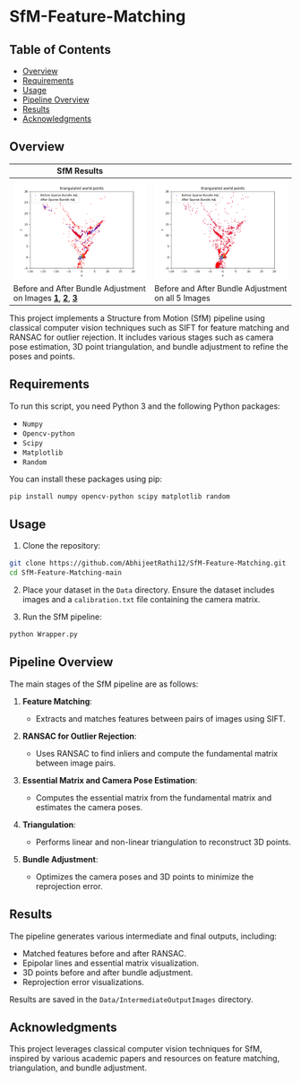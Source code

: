 # SfM-Feature-Matching

## Table of Contents

- [Overview](#overview)
- [Requirements](#requirements)
- [Usage](#usage)
- [Pipeline Overview](#pipeline-overview)
- [Results](#results)
- [Acknowledgments](#acknowledgments)

## Overview

| **SfM Results** |  |
|----------|----------|
| ![Alt1](Data/IntermediateOutputImages/Before_After_Bundle_1_3.png) | ![Alt2](Data/IntermediateOutputImages/Before_After_Bundle_All.png) |
| Before and After Bundle Adjustment on Images **[1](Data/1.png)**, **[2](Data/2.png)**, **[3](Data/3.png)**  | Before and After Bundle Adjustment on all 5 Images  |

This project implements a Structure from Motion (SfM) pipeline using classical computer vision techniques such as SIFT for feature matching and RANSAC for outlier rejection. It includes various stages such as camera pose estimation, 3D point triangulation, and bundle adjustment to refine the poses and points.

## Requirements

To run this script, you need Python 3 and the following Python packages:
- `Numpy`
- `Opencv-python`
- `Scipy`
- `Matplotlib`
- `Random`

You can install these packages using pip:

```bash
pip install numpy opencv-python scipy matplotlib random
```
## Usage
1. Clone the repository:

```bash
git clone https://github.com/AbhijeetRathi12/SfM-Feature-Matching.git
cd SfM-Feature-Matching-main
```

2. Place your dataset in the `Data` directory. Ensure the dataset includes images and a `calibration.txt` file containing the camera matrix.

3. Run the SfM pipeline:
 ```bash
python Wrapper.py
```

## Pipeline Overview

The main stages of the SfM pipeline are as follows:

1. **Feature Matching**:
    - Extracts and matches features between pairs of images using SIFT.

2. **RANSAC for Outlier Rejection**:
    - Uses RANSAC to find inliers and compute the fundamental matrix between image pairs.

3. **Essential Matrix and Camera Pose Estimation**:
    - Computes the essential matrix from the fundamental matrix and estimates the camera poses.

4. **Triangulation**:
    - Performs linear and non-linear triangulation to reconstruct 3D points.

5. **Bundle Adjustment**:
    - Optimizes the camera poses and 3D points to minimize the reprojection error.

## Results

The pipeline generates various intermediate and final outputs, including:

- Matched features before and after RANSAC.
- Epipolar lines and essential matrix visualization.
- 3D points before and after bundle adjustment.
- Reprojection error visualizations.

Results are saved in the `Data/IntermediateOutputImages` directory.

## Acknowledgments

This project leverages classical computer vision techniques for SfM, inspired by various academic papers and resources on feature matching, triangulation, and bundle adjustment.

